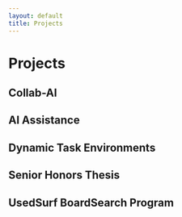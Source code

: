 ```yaml
---
layout: default
title: Projects
---
```


# Projects


## Collab-AI 

## AI Assistance

## Dynamic Task Environments

## Senior Honors Thesis

## UsedSurf BoardSearch Program


